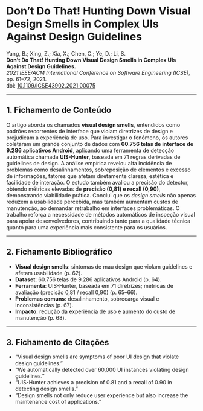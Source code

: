 # Don’t Do That! Hunting Down Visual Design Smells in Complex UIs Against Design Guidelines

Yang, B.; Xing, Z.; Xia, X.; Chen, C.; Ye, D.; Li, S.  
**Don’t Do That! Hunting Down Visual Design Smells in Complex UIs Against Design Guidelines.**  
*2021 IEEE/ACM International Conference on Software Engineering (ICSE)*, pp. 61–72, 2021.  
doi: [10.1109/ICSE43902.2021.00075](https://doi.org/10.1109/ICSE43902.2021.00075)

---

## 1. Fichamento de Conteúdo
O artigo aborda os chamados **visual design smells**, entendidos como padrões recorrentes de interface que violam diretrizes de design e prejudicam a experiência de uso. Para investigar o fenômeno, os autores coletaram um grande conjunto de dados com **60.756 telas de interface de 9.286 aplicativos Android**, aplicando uma ferramenta de detecção automática chamada **UIS-Hunter**, baseada em 71 regras derivadas de guidelines de design. A análise empírica revelou alta incidência de problemas como desalinhamentos, sobreposição de elementos e excesso de informações, fatores que afetam diretamente clareza, estética e facilidade de interação. O estudo também avaliou a precisão do detector, obtendo métricas elevadas de **precisão (0,81) e recall (0,90)**, demonstrando viabilidade prática. Conclui que os *design smells* não apenas reduzem a usabilidade percebida, mas também aumentam custos de manutenção, ao demandar retrabalho em interfaces problemáticas. O trabalho reforça a necessidade de métodos automáticos de inspeção visual para apoiar desenvolvedores, contribuindo tanto para a qualidade técnica quanto para uma experiência mais consistente para os usuários.

---

## 2. Fichamento Bibliográfico
- **Visual design smells**: sintomas de mau design que violam guidelines e afetam usabilidade (p. 62).  
- **Dataset**: 60.756 telas de 9.286 aplicativos Android (p. 64).  
- **Ferramenta**: UIS-Hunter, baseada em 71 diretrizes; métricas de avaliação (precisão 0,81 / recall 0,90) (p. 65–66).  
- **Problemas comuns**: desalinhamento, sobrecarga visual e inconsistências (p. 67).  
- **Impacto**: redução da experiência de uso e aumento do custo de manutenção (p. 68).  

---

## 3. Fichamento de Citações
- “Visual design smells are symptoms of poor UI design that violate design guidelines.”  
- “We automatically detected over 60,000 UI instances violating design guidelines.”  
- “UIS-Hunter achieves a precision of 0.81 and a recall of 0.90 in detecting design smells.”  
- “Design smells not only reduce user experience but also increase the maintenance cost of applications.”  

